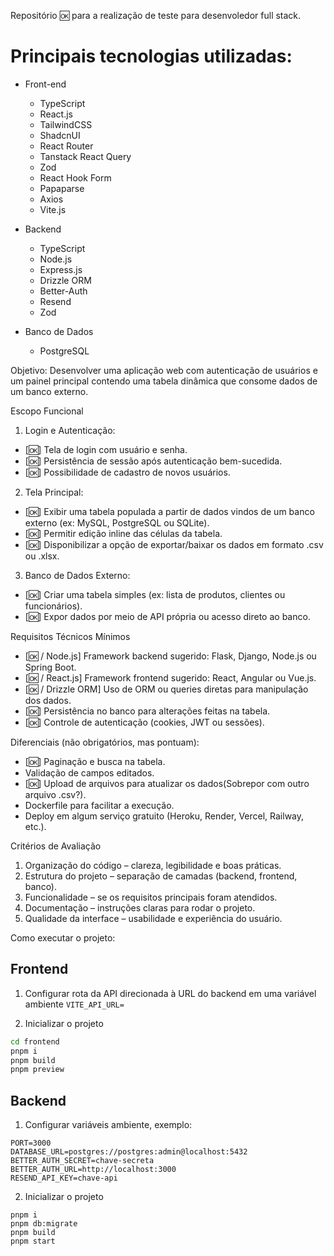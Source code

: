 Repositório 🆗 para a realização de teste para desenvoledor full stack.

# Principais tecnologias utilizadas:

- Front-end

  - TypeScript
  - React.js
  - TailwindCSS
  - ShadcnUI
  - React Router
  - Tanstack React Query
  - Zod
  - React Hook Form
  - Papaparse
  - Axios
  - Vite.js

- Backend

  - TypeScript
  - Node.js
  - Express.js
  - Drizzle ORM
  - Better-Auth
  - Resend
  - Zod

- Banco de Dados
  - PostgreSQL

Objetivo:
Desenvolver uma aplicação web com autenticação de usuários e um painel principal contendo uma tabela dinâmica que consome dados de um banco externo.

Escopo Funcional

1. Login e Autenticação:

- [🆗] Tela de login com usuário e senha.
- [🆗] Persistência de sessão após autenticação bem-sucedida.
- [🆗] Possibilidade de cadastro de novos usuários.

2. Tela Principal:

- [🆗] Exibir uma tabela populada a partir de dados vindos de um banco externo (ex: MySQL, PostgreSQL ou SQLite).
- [🆗] Permitir edição inline das células da tabela.
- [🆗] Disponibilizar a opção de exportar/baixar os dados em formato .csv ou .xlsx.

3. Banco de Dados Externo:

- [🆗] Criar uma tabela simples (ex: lista de produtos, clientes ou funcionários).
- [🆗] Expor dados por meio de API própria ou acesso direto ao banco.

Requisitos Técnicos Mínimos

- [🆗 / Node.js] Framework backend sugerido: Flask, Django, Node.js ou Spring Boot.
- [🆗 / React.js] Framework frontend sugerido: React, Angular ou Vue.js.
- [🆗 / Drizzle ORM] Uso de ORM ou queries diretas para manipulação dos dados.
- [🆗] Persistência no banco para alterações feitas na tabela.
- [🆗] Controle de autenticação (cookies, JWT ou sessões).

Diferenciais (não obrigatórios, mas pontuam):

- [🆗] Paginação e busca na tabela.
- Validação de campos editados.
- [🆗] Upload de arquivos para atualizar os dados(Sobrepor com outro arquivo .csv?).
- Dockerfile para facilitar a execução.
- Deploy em algum serviço gratuito (Heroku, Render, Vercel, Railway, etc.).

Critérios de Avaliação

1. Organização do código – clareza, legibilidade e boas práticas.
2. Estrutura do projeto – separação de camadas (backend, frontend, banco).
3. Funcionalidade – se os requisitos principais foram atendidos.
4. Documentação – instruções claras para rodar o projeto.
5. Qualidade da interface – usabilidade e experiência do usuário.

Como executar o projeto:

## Frontend

1. Configurar rota da API direcionada à URL do backend em uma variável ambiente `VITE_API_URL=`

2. Inicializar o projeto

```bash
cd frontend
pnpm i
pnpm build
pnpm preview
```

## Backend

1. Configurar variáveis ambiente, exemplo:

```
PORT=3000
DATABASE_URL=postgres://postgres:admin@localhost:5432
BETTER_AUTH_SECRET=chave-secreta
BETTER_AUTH_URL=http://localhost:3000
RESEND_API_KEY=chave-api
```

2. Inicializar o projeto

```
pnpm i
pnpm db:migrate
pnpm build
pnpm start
```
